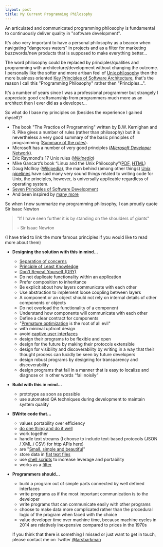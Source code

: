 ```yaml
---
layout: post
title: My Current Programming Philosophy
---
```


An articulated and communicated programming philosophy is fundamental to continuously deliver quality in "software development".

It's also very important to have a personal philosophy as a beacon when navigating "dangerous waters" in projects and as a filter for marketing buzzwords/new products that is supposed to make everything better...

The word philosophy could be replaced by principles/qualities and programming with architecture/development without changing the outcome. I personally like the softer and more artisan feel of <a href="http://en.wikipedia.org/wiki/Unix_philosophy" target="_blank">Unix philosophy</a> then the more business oriented <a href="http://msdn.microsoft.com/en-us/library/ee658124.aspx" target="_blank">Key Principles of Software Architecture</a>, that's the reason I call this "Programming Philosophy" rather then "Principles...".

It's a number of years since I was a professional programmer but strangely I appreciate good craftsmanship from programmers much more as an architect then I ever did as a developer...

So what do I base my principles on (besides the experience I gained myself)?

- The book "The Practice of Programming" written by B.W. Kernighan and R. Pike gives a number of rules (rather than philosophy) but it is nevertheless a very good summary of the basic principles of programming (<a href="http://abel.harvard.edu/computing/programming/rules.html">Summary of the rules</a>).
- Microsoft has a number of very good principles (<em><a href="http://msdn.microsoft.com/en-us/library/ee658124.aspx">Microsoft Developer</a></em><a href="http://msdn.microsoft.com/en-us/library/ee658124.aspx"> Network</a>).
- Eric Raymond's 17 Unix rules (<em><a href="http://en.wikipedia.org/wiki/Unix_philosophy">Wikipedia</a></em>)
- Mike Gancarz’s book “Linux and the Unix Philosophy”(<a href="http://read.pudn.com/downloads63/ebook/222048/Linux%20and%20the%20Unix%20Philosophy.pdf">PDF</a>, <a href="http://flylib.com/books/en/2.506.1.1/1/">HTML</a>)
- Doug McIlroy (<a href="http://en.wikipedia.org/wiki/Douglas_McIlroy">Wikipedia</a>), the man behind (among other things) <a href="http://en.wikipedia.org/wiki/Pipeline_(Unix)">Unix pipelines</a> have said many very sound things related to writing code for Unix, the principles, however, is universally applicable regardless of operating system.
- <a href="http://c2.com/cgi/wiki?SevenPrinciplesOfSoftwareDevelopment">Seven Principles of Software Development</a>
- And been inspired by <a href="http://en.wikipedia.org/wiki/List_of_software_development_philosophies">many more</a>

So when I now summarize my programming philosophy, I can proudly quote Sir Isaac Newton
> "If I have seen further it is by standing on the shoulders of giants"
> 
> - Sir Isaac Newton</blockquote>

(I have tried to link the more famous principles if you would like to read more about them)

+ **Designing the solution with this in mind...**
  - <a href="http://en.wikipedia.org/wiki/Separation_of_concerns">Separation of concerns</a>
  - <a href="http://en.wikipedia.org/wiki/Law_of_Demeter">Principle of Least Knowledge</a>
  - <a href="http://en.wikipedia.org/wiki/Don't_repeat_yourself">Don't Repeat Yourself (DRY)</a>
  - Do not duplicate functionality within an application
  - Prefer composition to inheritance
  - Be explicit about how layers communicate with each other
  - Use abstraction to implement loose coupling between layers
  - A component or an object should not rely on internal details of other components or objects
  - Do not overload the functionality of a component
  - Understand how components will communicate with each other
  - Define a clear contract for components
  - "<a href="http://c2.com/cgi/wiki?PrematureOptimization" target="_blank">Premature optimization</a> is the root of all evil"
  - with minimal upfront design
  - avoid <a href="http://flylib.com/books/en/2.506.1.34/1/">captive user interfaces</a>
  - design their programs to be flexible and open
  - design for the future by making their protocols extensible
  - design for visibility and discoverability by writing in a way that their thought process can lucidly be seen by future developers
  - design robust programs by designing for transparency and discoverability
  - design programs that fail in a manner that is easy to localize and diagnose or in other words “fail noisily”

+ **Build with this in mind...**
  - prototype as soon as possible
  - use automated QA techniques during development to maintain system quality

+ **BWrite code that...**
  - values portability over efficiency
  - <a href="http://flylib.com/books/en/2.506.1.17/1/">do one thing and do it well</a>
  - work together
  - handle text streams (I choose to include text-based protocols (JSON / XML / CSV) for http APIs here)
  - are "<a href="http://flylib.com/books/en/2.506.1.14/1/">Small, simple and beautiful</a>"
  - <span style="font-size: 14px; line-height: inherit;">store data in <a href="http://flylib.com/books/en/2.506.1.29/1/">flat </a></span><a href="http://flylib.com/books/en/2.506.1.29/1/">text files</a>
  - use <a title="Shell script" href="http://en.wikipedia.org/wiki/Shell_script">shell scripts</a> to increase leverage and portability
  - works as a <a title="Filter (Unix)" href="http://en.wikipedia.org/wiki/Filter_(Unix)">filter</a>

+ **Programmers should...**
  - build a program out of simple parts connected by well defined interfaces
  - write programs as if the most important communication is to the developer
  - write programs that can communicate easily with other programs
  - choose to make data more complicated rather than the procedural logic of the program when faced with the choice
  - value developer time over machine time, because machine cycles in 2014 are relatively inexpensive compared to prices in the 1970s

  If you think that there is something I missed or just want to get in touch, please contact me on Twitter <a href="https://twitter.com/larsbarkman" target="_blank">@larsbarkman</a>